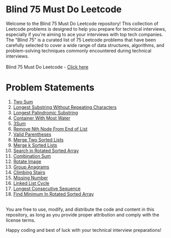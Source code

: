 # Blind 75 Must Do Leetcode

Welcome to the Blind 75 Must Do Leetcode repository! This collection of Leetcode problems is designed to help you prepare for technical interviews, especially if you're aiming to ace your interviews with top tech companies. The "Blind 75" is a curated list of 75 Leetcode problems that have been carefully selected to cover a wide range of data structures, algorithms, and problem-solving techniques commonly encountered during technical interviews.<br><br>
Blind 75 Must Do Leetcode - [Click here](https://leetcode.com/list/xi4ci4ig/)

# Problem Statements
1. [Two Sum](https://leetcode.com/problems/two-sum/?envType=list&envId=poxu4l93)<br>
2. [Longest Substring Without Repeating Characters](https://leetcode.com/problems/longest-substring-without-repeating-characters/?envType=list&envId=xi4ci4ig)<br>
3. [Longest Palindromic Substring](https://leetcode.com/problems/longest-palindromic-substring/?envType=list&envId=xi4ci4ig)<br>
4. [Container With Most Water](https://leetcode.com/problems/container-with-most-water/?envType=list&envId=poxu4l93)<br>
5. [3Sum](https://leetcode.com/problems/3sum/?envType=list&envId=xi4ci4ig)<br>
6. [Remove Nth Node From End of List](https://leetcode.com/problems/remove-nth-node-from-end-of-list/?envType=list&envId=xi4ci4ig)<br>
7. [Valid Parentheses](https://leetcode.com/problems/valid-parentheses/?envType=list&envId=xi4ci4ig)<br>
8. [Merge Two Sorted Lists](https://leetcode.com/problems/merge-two-sorted-lists/?envType=list&envId=xi4ci4ig)<br>
9. [Merge k Sorted Lists](https://leetcode.com/problems/merge-k-sorted-lists/?envType=list&envId=xi4ci4ig)<br>
10. [Search in Rotated Sorted Array](https://leetcode.com/problems/search-in-rotated-sorted-array/?envType=list&envId=xi4ci4ig)<br>
11. [Combination Sum](https://leetcode.com/problems/combination-sum/?envType=list&envId=xi4ci4ig)<br>
12. [Rotate Image](https://leetcode.com/problems/rotate-image/?envType=list&envId=xi4ci4ig)<br>
13. [Group Anagrams](https://leetcode.com/problems/group-anagrams/?envType=list&envId=xi4ci4ig)<br>
14. [Climbing Stairs](https://leetcode.com/problems/climbing-stairs/description/?envType=problem-list-v2&envId=poxu4l93)<br>
15. [Missing Number](https://leetcode.com/problems/missing-number?envType=problem-list-v2&envId=xi4ci4ig)<br>
16. [Linked List Cycle](https://leetcode.com/problems/linked-list-cycle/description/?envType=problem-list-v2&envId=xi4ci4ig)<br>
17. [Longest Consecutive Sequence](https://leetcode.com/problems/longest-consecutive-sequence?envType=problem-list-v2&envId=xi4ci4ig)<br>
18. [Find Minimum In Rotated Sorted Array](https://leetcode.com/problems/find-minimum-in-rotated-sorted-array?envType=problem-list-v2&envId=xi4ci4ig)<br><br>




You are free to use, modify, and distribute the code and content in this repository, as long as you provide proper attribution and comply with the license terms.

Happy coding and best of luck with your technical interview preparations!